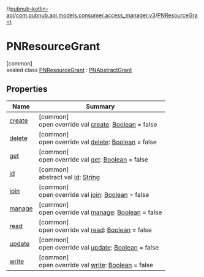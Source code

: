 //[pubnub-kotlin-api](../../../index.md)/[com.pubnub.api.models.consumer.access_manager.v3](../index.md)/[PNResourceGrant](index.md)

# PNResourceGrant

[common]\
sealed class [PNResourceGrant](index.md) : [PNAbstractGrant](../-p-n-abstract-grant/index.md)

## Properties

| Name | Summary |
|---|---|
| [create](../-p-n-abstract-grant/create.md) | [common]<br>open override val [create](../-p-n-abstract-grant/create.md): [Boolean](https://kotlinlang.org/api/core/kotlin-stdlib/kotlin/-boolean/index.html) = false |
| [delete](../-p-n-abstract-grant/delete.md) | [common]<br>open override val [delete](../-p-n-abstract-grant/delete.md): [Boolean](https://kotlinlang.org/api/core/kotlin-stdlib/kotlin/-boolean/index.html) = false |
| [get](../-p-n-abstract-grant/get.md) | [common]<br>open override val [get](../-p-n-abstract-grant/get.md): [Boolean](https://kotlinlang.org/api/core/kotlin-stdlib/kotlin/-boolean/index.html) = false |
| [id](../-p-n-grant/id.md) | [common]<br>abstract val [id](../-p-n-grant/id.md): [String](https://kotlinlang.org/api/core/kotlin-stdlib/kotlin/-string/index.html) |
| [join](../-p-n-abstract-grant/join.md) | [common]<br>open override val [join](../-p-n-abstract-grant/join.md): [Boolean](https://kotlinlang.org/api/core/kotlin-stdlib/kotlin/-boolean/index.html) = false |
| [manage](../-p-n-abstract-grant/manage.md) | [common]<br>open override val [manage](../-p-n-abstract-grant/manage.md): [Boolean](https://kotlinlang.org/api/core/kotlin-stdlib/kotlin/-boolean/index.html) = false |
| [read](../-p-n-abstract-grant/read.md) | [common]<br>open override val [read](../-p-n-abstract-grant/read.md): [Boolean](https://kotlinlang.org/api/core/kotlin-stdlib/kotlin/-boolean/index.html) = false |
| [update](../-p-n-abstract-grant/update.md) | [common]<br>open override val [update](../-p-n-abstract-grant/update.md): [Boolean](https://kotlinlang.org/api/core/kotlin-stdlib/kotlin/-boolean/index.html) = false |
| [write](../-p-n-abstract-grant/write.md) | [common]<br>open override val [write](../-p-n-abstract-grant/write.md): [Boolean](https://kotlinlang.org/api/core/kotlin-stdlib/kotlin/-boolean/index.html) = false |

